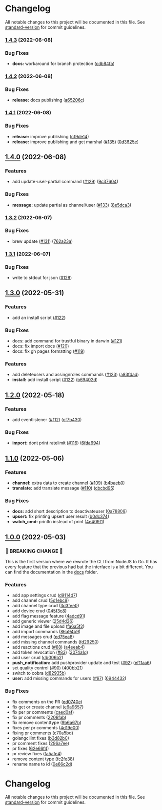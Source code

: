 # Changelog

All notable changes to this project will be documented in this file. See [standard-version](https://github.com/conventional-changelog/standard-version) for commit guidelines.

### [1.4.3](https://github.com/GetStream/stream-cli/compare/v1.4.2...v1.4.3) (2022-06-08)


### Bug Fixes

* **docs:** workaround for branch protection ([cdb84fa](https://github.com/GetStream/stream-cli/commit/cdb84fa6226610b2ed0238bf80ae97f66dd7e04b))

### [1.4.2](https://github.com/GetStream/stream-cli/compare/v1.4.1...v1.4.2) (2022-06-08)


### Bug Fixes

* **release:** docs publishing ([a65206c](https://github.com/GetStream/stream-cli/commit/a65206c42e5938de180fa50842e781e60f81e8f8))

### [1.4.1](https://github.com/GetStream/stream-cli/compare/v1.4.0...v1.4.1) (2022-06-08)


### Bug Fixes

* **release:** improve publishing ([cf9de14](https://github.com/GetStream/stream-cli/commit/cf9de14a2202ba9a6f6ce2ae2b5fec226c98cc8b))
* **release:** improve publishing and get marshal ([#135](https://github.com/GetStream/stream-cli/issues/135)) ([0d3625e](https://github.com/GetStream/stream-cli/commit/0d3625e4f78470d6a3f0b2f78c3870adf15b0441))

## [1.4.0](https://github.com/GetStream/stream-cli/compare/v1.3.2...v1.4.0) (2022-06-08)


### Features

* add update-user-partial command ([#129](https://github.com/GetStream/stream-cli/issues/129)) ([9c37604](https://github.com/GetStream/stream-cli/commit/9c3760453cc162c53b209a416af66a4d9fd45c9b))


### Bug Fixes

* **message:** update partial as channel/user ([#133](https://github.com/GetStream/stream-cli/issues/133)) ([8e5dca3](https://github.com/GetStream/stream-cli/commit/8e5dca3e211105c6557c280b8364ee4c54c97c62))

### [1.3.2](https://github.com/GetStream/stream-cli/compare/v1.3.1...v1.3.2) (2022-06-07)


### Bug Fixes

* brew update ([#131](https://github.com/GetStream/stream-cli/issues/131)) ([762a23a](https://github.com/GetStream/stream-cli/commit/762a23a8cebdbf4a2f375aea7654e6d727d7d8f3))

### [1.3.1](https://github.com/GetStream/stream-cli/compare/v1.3.0...v1.3.1) (2022-06-07)

### Bug Fixes

* write to stdout for json ([#128](https://github.com/GetStream/stream-cli/issues/128))

## [1.3.0](https://github.com/GetStream/stream-cli/compare/v1.2.0...v1.3.0) (2022-05-31)

### Features

* add an install script ([#122](https://github.com/GetStream/stream-cli/issues/122))

### Bug Fixes

* docs: add command for trustful binary in darwin ([#121](https://github.com/GetStream/stream-cli/issues/121))
* docs: fix import docs ([#120](https://github.com/GetStream/stream-cli/issues/120))
* docs: fix gh pages formatting ([#119](https://github.com/GetStream/stream-cli/issues/119))

### Features

* add deleteusers and assingnroles commands ([#123](https://github.com/GetStream/stream-cli/issues/123)) ([a83f4ad](https://github.com/GetStream/stream-cli/commit/a83f4ad735386467aa47562fda1b661a386528ec))
* **install:** add install script ([#122](https://github.com/GetStream/stream-cli/issues/122)) ([b69402d](https://github.com/GetStream/stream-cli/commit/b69402de2876f81d0cbba3cac3a621b5dd944ee5))

## [1.2.0](https://github.com/GetStream/stream-cli/compare/v1.1.0...v1.2.0) (2022-05-18)


### Features

* add eventlistener ([#112](https://github.com/GetStream/stream-cli/issues/112)) ([cf7b430](https://github.com/GetStream/stream-cli/commit/cf7b430737cdd0c120f32d29ddd29d50596ed1fa))


### Bug Fixes

* **import:** dont print ratelimit ([#116](https://github.com/GetStream/stream-cli/issues/116)) ([6fda694](https://github.com/GetStream/stream-cli/commit/6fda694dacbc291cac3955110da1c4e5f1d6913d))

## [1.1.0](https://github.com/GetStream/stream-cli/compare/v1.0.0...v1.1.0) (2022-05-06)


### Features

* **channel:** extra data to create channel ([#109](https://github.com/GetStream/stream-cli/issues/109)) ([b4baeb0](https://github.com/GetStream/stream-cli/commit/b4baeb092f5a64e2f5dc7c8498e261d9c301a4f8))
* **translate:** add translate message ([#110](https://github.com/GetStream/stream-cli/issues/110)) ([cbcbd95](https://github.com/GetStream/stream-cli/commit/cbcbd95c457836bb0ae41ae53ecd2caee5bca927))


### Bug Fixes

* **docs:** add short description to deactivateuser ([0a78806](https://github.com/GetStream/stream-cli/commit/0a78806ee8d2f8fb18753d8823ee647afbf3696d))
* **upsert:** fix printing upsert user result ([b0dc374](https://github.com/GetStream/stream-cli/commit/b0dc374fb094ccdfed69b4190ceea7a422a1a7da))
* **watch_cmd:** println instead of print ([4e409f1](https://github.com/GetStream/stream-cli/commit/4e409f1585bdf13ee41b8fb230491b41ff9ceb50))

## [1.0.0](https://github.com/GetStream/stream-cli/compare/v0.3.0...v1.0.0) (2022-05-03)

### 🚨 BREAKING CHANGE 🚨
This is the first version where we rewrote the CLI from NodeJS to Go. It
has every feature that the previous had but the interface is a bit different.
You can find the documentation in the [docs](./docs/) folder.

### Features

* add app settings crud ([d9114d7](https://github.com/GetStream/stream-cli/commit/d9114d7242e8a61904d92e2853c1e5cbd60dfeee))
* add channel crud ([5d1ebc9](https://github.com/GetStream/stream-cli/commit/5d1ebc969f9ad22e4570199e5165bab80821201a))
* add channel type crud ([3d3fee0](https://github.com/GetStream/stream-cli/commit/3d3fee04e1748a6bbf49946c4aa3c0e9ef96d9f5))
* add device crud ([045f3c8](https://github.com/GetStream/stream-cli/commit/045f3c84fd5e22f3a3e3f5bad4c12dc75ca8f0ee))
* add flag message feature ([4adcd91](https://github.com/GetStream/stream-cli/commit/4adcd919500e8bb24de4a1bb9d65068f618759fc))
* add generic viewer ([25d4d26](https://github.com/GetStream/stream-cli/commit/25d4d2662beaa07b8dcb64edcebab48b834f98db))
* add image and file upload ([fa6a5f2](https://github.com/GetStream/stream-cli/commit/fa6a5f2626808ef310a99173b369be35c051ad10))
* add import commands ([86a94b9](https://github.com/GetStream/stream-cli/commit/86a94b918a6eba1605cbc7be55b71b51a24a4502))
* add messages crud ([ed75ea8](https://github.com/GetStream/stream-cli/commit/ed75ea8abd23cdff30a01e4a9df64c30f5705951))
* add missing channel commands ([fd29250](https://github.com/GetStream/stream-cli/commit/fd292501a9c0786221477ae0cae755a25245e1db))
* add reactions crud ([#88](https://github.com/GetStream/stream-cli/issues/88)) ([a4eeab4](https://github.com/GetStream/stream-cli/commit/a4eeab45c37f0132d9b2be28383ce7121275b7e0))
* add token revocation ([#83](https://github.com/GetStream/stream-cli/issues/83)) ([3074a1d](https://github.com/GetStream/stream-cli/commit/3074a1d74ddf7c24a2c45c14c2d8b3b2642e3de5))
* add user crud ([db006b2](https://github.com/GetStream/stream-cli/commit/db006b2df9a1e1f7351e7064deceb58d421b2856))
* **push_notification:** add pushprovider update and test ([#92](https://github.com/GetStream/stream-cli/issues/92)) ([ef11aa6](https://github.com/GetStream/stream-cli/commit/ef11aa6aae78bb3444285e3c404e0cb0b5ab320a))
* set quality control ([#90](https://github.com/GetStream/stream-cli/issues/90)) ([400bb21](https://github.com/GetStream/stream-cli/commit/400bb21cd02da95375a391d521709b1b708d9977))
* switch to cobra ([d82935b](https://github.com/GetStream/stream-cli/commit/d82935bf57184789d3d6e1a05101d00d4aea8faf))
* **user:** add missing commands for users ([#97](https://github.com/GetStream/stream-cli/issues/97)) ([6944432](https://github.com/GetStream/stream-cli/commit/694443263a760bec308a4147aa615b7644e1ce72))


### Bug Fixes

* fix comments on the PR ([ed0740e](https://github.com/GetStream/stream-cli/commit/ed0740ec15315ee63c7bb81c14f8b56b504f169f))
* fix get or create channel ([e6a9657](https://github.com/GetStream/stream-cli/commit/e6a96570c03f95c07e9a0b47dee0d4737e74bed7))
* fix per pr comments ([caed0af](https://github.com/GetStream/stream-cli/commit/caed0af6edd1c2ca7ce433f82a3d56451221ad38))
* fix pr comments ([2208fab](https://github.com/GetStream/stream-cli/commit/2208fab893b8acd58e8a337f4676c01941fcdb5f))
* fix remove contenttype ([9b6a67b](https://github.com/GetStream/stream-cli/commit/9b6a67b6a07c8cc17c007781a3095cce59a4d113))
* fixes per pr comments ([4d19e00](https://github.com/GetStream/stream-cli/commit/4d19e0002c26e4653c10b2d97b4ae1169b40abba))
* fixing pr comments ([c70a5bd](https://github.com/GetStream/stream-cli/commit/c70a5bd8451c4eef762a663e7722d436050f9841))
* golangcilint fixes ([b3d82b0](https://github.com/GetStream/stream-cli/commit/b3d82b03835180559c9a67969a90a0c92947a9eb))
* pr comment fixes ([296a7ee](https://github.com/GetStream/stream-cli/commit/296a7eee5fb57c9d459f5d6bd119ceacd8c8923f))
* pr fixes ([62e66f4](https://github.com/GetStream/stream-cli/commit/62e66f4ac3407f0f1d7e511e47a8b4c53ae931ba))
* pr review fixes ([fa5afe4](https://github.com/GetStream/stream-cli/commit/fa5afe4e2261b16020a0bae32b401e14520fc15e))
* remove content type ([fc2fe38](https://github.com/GetStream/stream-cli/commit/fc2fe389e123fe6831da66e7427976c970cb5b8c))
* rename name to id ([0e66c2d](https://github.com/GetStream/stream-cli/commit/0e66c2dde58c3fa9431fed5d431ab657b569f554))

# Changelog

All notable changes to this project will be documented in this file. See [standard-version](https://github.com/conventional-changelog/standard-version) for commit guidelines.
